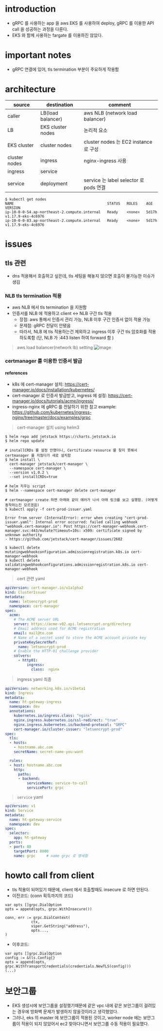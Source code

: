 # introduction 
- gRPC 를 사용하는 app 을 aws EKS 를 사용하여 deploy, gRPC 를 이용한 API call 을 성공하는 과정을 다룬다. 
- EKS 와 함께 사용하는 fargate 를 이용하진 않았다. 

# important notes
- gRPC 연결에 있어, tls termination 부분이 주요하게 작용함

# architecture
| source | destination | comment |
| --- | --- | --- |
| caller | LB(load balancer) | aws NLB (network load balancer) |
| LB | EKS cluster nodes | 논리적 요소 | 
| EKS cluster | cluster nodes | cluster nodes 는 EC2 instance 로 구성 |
| cluster nodes | ingress | nginx-ingress 사용 |
| ingress | service | |
| service | deployment | service 는 label selector 로 pods 연결 |

```
$ kubectl get nodes
NAME                                           STATUS   ROLES    AGE     VERSION
ip-10-0-0-54.ap-northeast-2.compute.internal   Ready    <none>   5d17h   v1.17.9-eks-4c6976
ip-10-0-0-83.ap-northeast-2.compute.internal   Ready    <none>   5d17h   v1.17.9-eks-4c6976
```


# issues
## tls 관련
- dns 적용해서 호출하고 싶은데, tls 세팅을 해놓지 않으면 호출이 불가능한 이슈가 생김 

### NLB tls termination 적용 
- aws NLB 에서 tls termination 을 지원함 
- 인증서를 NLB 에 적용하고 client <-> NLB 구간 tls 적용
  - 장점: aws 통해서 인증서 관리 가능, NLB 이후 구간 인증서 없이 적용 가능 
  - 문제점: gRPC 전달이 안됐음 
  - 따라서, NLB 에 tls 적용하는건 제외하고 ingress 이후 구간 tls 암호화를 적용하도록함 (단, NLB 가 :443 listen 하여 forward 함 )

> aws load balancer(network lb) setting
![image](https://user-images.githubusercontent.com/34496756/94549728-9d70ed00-028d-11eb-9946-61d5ad4f1703.png)


### certmanager 를 이용한 인증서 발급
#### references
- k8s 에 cert-manager 설치: https://cert-manager.io/docs/installation/kubernetes/
- cert-manager 로 인증서 발급받고, ingress 에 설정: https://cert-manager.io/docs/tutorials/acme/ingress/
- ingress-nginx 에 gRPC 를 전달하기 위한 참고 example: https://github.com/kubernetes/ingress-nginx/tree/master/docs/examples/grpc

> cert-manager 설치 using helm3
```
$ helm repo add jetstack https://charts.jetstack.io
$ helm repo update

# installCRDs 를 설정 안했더니, Certificate resource 를 찾지 못해서 certmanager 를 지웠다가 새로 설치함 
$ helm install \
  cert-manager jetstack/cert-manager \
  --namespace cert-manager \
  --version v1.0.2 \
  --set installCRDs=true

# helm 지우는 script
$ helm --namespace cert-manager delete cert-manager

# certmanager create 하면 아래와 같이 에러가 나서 아래 링크를 보고 실행함. (어떻게 동작하는진 모르겠음)
$ kubectl apply -f cert-prod-issuer.yaml

Error from server (InternalError): error when creating "cert-prod-issuer.yaml": Internal error occurred: failed calling webhook "webhook.cert-manager.io": Post https://cert-manager-webhook.cert-manager.svc:443/mutate?timeout=10s: x509: certificate signed by unknown authority
- https://github.com/jetstack/cert-manager/issues/2602

$ kubectl delete mutatingwebhookconfiguration.admissionregistration.k8s.io cert-manager-webhook
$ kubectl delete validatingwebhookconfigurations.admissionregistration.k8s.io cert-manager-webhook
```

> cert 관련 yaml
```yaml
apiVersion: cert-manager.io/v1alpha2
kind: ClusterIssuer
metadata:
  name: letsencrypt-prod
  namespace: cert-manager
spec:
  acme:
    # The ACME server URL
    server: https://acme-v02.api.letsencrypt.org/directory
    # Email address used for ACME registration
    email: mail@to.com
    # Name of a secret used to store the ACME account private key
    privateKeySecretRef:
      name: letsencrypt-prod
    # Enable the HTTP-01 challenge provider
    solvers:
      - http01:
          ingress:
            class:  nginx
```

> ingress yaml 최종
```yaml
apiVersion: networking.k8s.io/v1beta1
kind: Ingress
metadata:
  name: ht-gateway-ingress
  namespace: dev
  annotations:
    kubernetes.io/ingress.class: "nginx"
    nginx.ingress.kubernetes.io/ssl-redirect: "true"
    nginx.ingress.kubernetes.io/backend-protocol: "GRPC"
    cert-manager.io/cluster-issuer: "letsencrypt-prod"
spec:
  tls:
  - hosts:
    - hostname.abc.com
    secretName: secret-name-you-want

  rules:
  - host: hostname.abc.com
    http:
      paths:
      - backend:
          serviceName: service-to-call
          servicePort: grpc
```

> `service` yaml
```yaml
apiVersion: v1
kind: Service
metadata:
  name: ht-gateway-service
  namespace: dev
spec:
  selector:
    app: ht-gateway
  ports:
  - port: 80
    targetPort: 8000
    name: grpc     # name grpc 로 명세함
```
 
# howto call from client
- tls 적용이 되어있기 때문에, client 에서 호출할때도 insecure 로 하면 안된다.
- 이전코드: (conn 획득까지의 코드)
```golang
var opts []grpc.DialOption
opts = append(opts, grpc.WithInsecure())

conn, err := grpc.DialContext(
			ctx,
			viper.GetString("address"),
			opts...,
)
```
- 이후코드:
```golang
var opts []grpc.DialOption
config := &tls.Config{}
opts = append(opts, grpc.WithTransportCredentials(credentials.NewTLS(config)))
(...)
```

# 보안그룹
- EKS 생성시에 보안그룹을 설정했기때문에 같은 vpc 내에 같은 보안그룹이 걸려있는 경우에 방화벽 문제가 발생하지 않을것이라고 생각했었다.
- 그러나, eks 의 master 에 보안그룹이 적용된 것이고, worker node 에는 보안그룹이 적용이 되지 않았어서 ec2 찾아다니면서 보안그룹 수동 적용이 필요했다.

